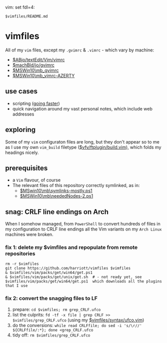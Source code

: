vim: set fdl=4:

    $vimfiles/README.md

# vimfiles
All of my `vim` files, except my `.gvimrc` &amp; `.vimrc` - which vary by machine:

- [$ABjo/textEdit/Vim/vimrc](https://github.com/harriott/OS-ArchBuilds/blob/master/jo/textEdit/Vim/vimrc)
- [$machBld/jo/gvimrc](https://github.com/harriott/OS-ArchBuilds/blob/master/mb-sbMb/jo/gvimrc)
- [$MSWin10\mb\_gvimrc](https://github.com/harriott/OS-MSWin10/blob/master/mb/_gvimrc)
- [$MSWin10\mb\_vimrc-AZERTY](https://github.com/harriott/OS-MSWin10/blob/master/mb/_vimrc-AZERTY)

## use cases
- scripting ([going faster](https://harriott.github.io/))
- quick navigation around my vast personal notes, which include web addresses

## exploring
Some of my `vim` configuraton files are long, but they don't appear so to me as I use my own `vim_build` filetype ([$vfv/ftplugin/build.vim](https://github.com/harriott/vimfiles/blob/master/vim/ftplugin/build.vim)), which folds my headings nicely.

## prerequisites
- a `Vim` flavour, of course
- The relevant files of this repository correctly symlinked, as in:
    - [ $MSwin10\mb\symlinks-mostly.ps1 ](https://github.com/harriott/OS-MSWin10/blob/master/mb/symlinks-mostly.ps1)
    - [$MSWin10\mb\neededNodes-2.ps1](https://github.com/harriott/OS-MSWin10/blob/master/mb/neededNodes-2.ps1)

## snag: CRLF line endings on Arch
When I somehow managed, from `PowerShell` to convert hundreds of files in my configuration to CRLF line endings all the Vim variants on my `Arch Linux` machines were broken.

### fix 1: delete my $vimfiles and repopulate from remote repositories
    rm -r $vimfiles
    git clone https://github.com/harriott/vimfiles $vimfiles
    & $vimfiles/vim/packs/get/win64/get.ps1
    & $vimfiles/vim/packs/get/unix/get.sh  # - not ready yet, see  $vimfiles/vim/packs/get/win64/get.ps1  which downloads all the plugins that I use

### fix 2: convert the snagging files to LF
1. prepare: `cd $vimfiles; rm grep_CRLF.ufco`
1. list the culprits: `fd -tf -x file | grep CRLF >> $vimfiles/grep_CRLF.ufco` (using my [$vimfiles/syntax/ufco.vim](https://github.com/harriott/vimfiles/blob/master/vim/syntax/ufco.vim))
1. do the conversions: `while read CRLFfile; do sed -i 's/\r//' ${CRLFfile/:*}; done <grep_CRLF.ufco`
1. tidy off: `rm $vimfiles/grep_CRLF.ufco`


